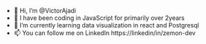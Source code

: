 - 👋 Hi, I’m @VictorAjadi
- 👀 I have been coding in JavaScript for primarily over 2years
- 🌱 I’m currently learning data visualization in react and Postgresql 
- 📫 You can follow me on LinkedIn https://linkedin/in/zemon-dev

<!---
VictorAjadi/VictorAjadi is a ✨ special ✨ repository because its `README.md` (this file) appears on your GitHub profile.
You can click the Preview link to take a look at your changes.
--->
